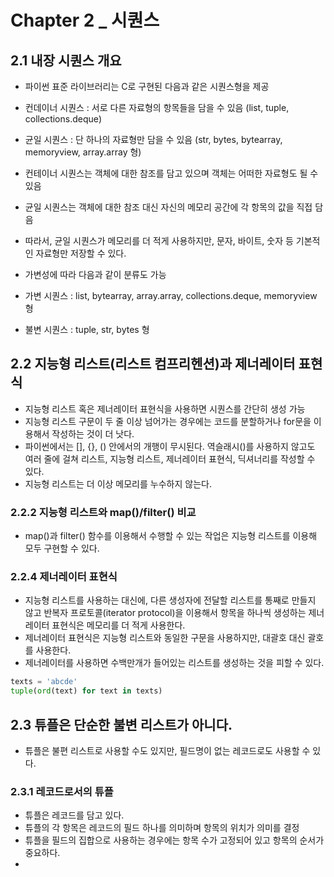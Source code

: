 # Chapter 2 _ 시퀀스

## 2.1 내장 시퀀스 개요
- 파이썬 표준 라이브러리는 C로 구현된 다음과 같은 시퀀스형을 제공
- 컨데이너 시퀀스 : 서로 다른 자료형의 항목들을 담을 수 있음 (list, tuple, collections.deque)
- 균일 시퀀스 : 단 하나의 자료형만 담을 수 있음 (str, bytes, bytearray, memoryview, array.array 형)
- 컨테이너 시퀀스는 객체에 대한 참조를 담고 있으며 객체는 어떠한 자료형도 될 수 있음
- 균일 시퀀스는 객체에 대한 참조 대신 자신의 메모리 공간에 각 항목의 값을 직접 담음
- 따라서, 균일 시퀀스가 메모리를 더 적게 사용하지만, 문자, 바이트, 숫자 등 기본적인 자료형만 저장할 수 있다.

- 가변성에 따라 다음과 같이 분류도 가능
- 가변 시퀀스 : list, bytearray, array.array, collections.deque, memoryview 형
- 불변 시퀀스 : tuple, str, bytes 형

## 2.2 지능형 리스트(리스트 컴프리헨션)과 제너레이터 표현식
- 지능형 리스트 혹은 제너레이터 표현식을 사용하면 시퀀스를 간단히 생성 가능
- 지능형 리스트 구문이 두 줄 이상 넘어가는 경우에는 코드를 분할하거나 for문을 이용해서 작성하는 것이 더 낫다.
- 파이썬에서는 [], {}, () 안에서의 개행이 무시된다. 역슬래시(\)를 사용하지 않고도 여러 줄에 걸쳐 리스트, 지능형 리스트, 제너레이터 표현식, 딕셔너리를 작성할 수 있다.
- 지능형 리스트는 더 이상 메모리를 누수하지 않는다.

### 2.2.2 지능형 리스트와 map()/filter() 비교
- map()과 filter() 함수를 이용해서 수행할 수 있는 작업은 지능형 리스트를 이용해 모두 구현할 수 있다.

### 2.2.4 제너레이터 표현식
- 지능형 리스트를 사용하는 대신에, 다른 생성자에 전달할 리스트를 통째로 만들지 않고 반복자 프로토콜(iterator protocol)을 이용해서 항목을 하나씩 생성하는 제너레이터 표현식은 메모리를 더 적게 사용한다.
- 제너레이터 표현식은 지능형 리스트와 동일한 구문을 사용하지만, 대괄호 대신 괄호를 사용한다.
- 제너레이터를 사용하면 수백만개가 들어있는 리스트를 생성하는 것을 피할 수 있다.

```python
texts = 'abcde'
tuple(ord(text) for text in texts)
```

## 2.3 튜플은 단순한 불변 리스트가 아니다.
- 튜플은 불편 리스트로 사용할 수도 있지만, 필드명이 없는 레코드로도 사용할 수 있다.

### 2.3.1 레코드로서의 튜플
- 튜플은 레코드를 담고 있다.
- 튜플의 각 항목은 레코드의 필드 하나를 의미하며 항목의 위치가 의미를 결정
- 튜플을 필드의 집합으로 사용하는 경우에는 항목 수가 고정되어 있고 항목의 순서가 중요하다.
- 
